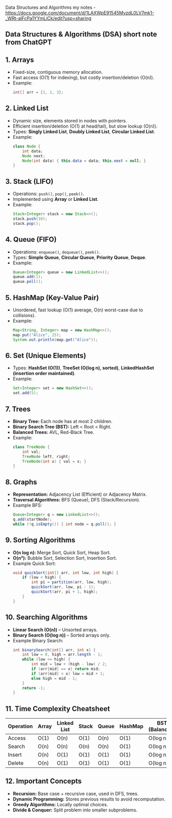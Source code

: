 Data Structures and Algorithms my notes - https://docs.google.com/document/d/1LAXWpE91545MvzdL0LV7mk1-_WRt-alFcPa1YYmLiCk/edit?usp=sharing

## Data Structures & Algorithms (DSA) short note from ChatGPT

## **1. Arrays**
- Fixed-size, contiguous memory allocation.
- Fast access (O(1) for indexing), but costly insertion/deletion (O(n)).
- Example:
  ```java
  int[] arr = {1, 2, 3};
  ```

## **2. Linked List**
- Dynamic size, elements stored in nodes with pointers.
- Efficient insertion/deletion (O(1) at head/tail), but slow lookup (O(n)).
- Types: **Singly Linked List**, **Doubly Linked List**, **Circular Linked List**.
- Example:
  ```java
  class Node {
      int data;
      Node next;
      Node(int data) { this.data = data; this.next = null; }
  }
  ```

## **3. Stack (LIFO)**
- Operations: `push()`, `pop()`, `peek()`.
- Implemented using **Array** or **Linked List**.
- Example:
  ```java
  Stack<Integer> stack = new Stack<>();
  stack.push(10);
  stack.pop();
  ```

## **4. Queue (FIFO)**
- Operations: `enqueue()`, `dequeue()`, `peek()`.
- Types: **Simple Queue**, **Circular Queue**, **Priority Queue**, **Deque**.
- Example:
  ```java
  Queue<Integer> queue = new LinkedList<>();
  queue.add(1);
  queue.poll();
  ```

## **5. HashMap (Key-Value Pair)**
- Unordered, fast lookup (O(1) average, O(n) worst-case due to collisions).
- Example:
  ```java
  Map<String, Integer> map = new HashMap<>();
  map.put("Alice", 25);
  System.out.println(map.get("Alice"));
  ```

## **6. Set (Unique Elements)**
- Types: **HashSet (O(1))**, **TreeSet (O(log n), sorted)**, **LinkedHashSet (insertion order maintained)**.
- Example:
  ```java
  Set<Integer> set = new HashSet<>();
  set.add(5);
  ```

## **7. Trees**
- **Binary Tree:** Each node has at most 2 children.
- **Binary Search Tree (BST):** Left < Root < Right.
- **Balanced Trees:** AVL, Red-Black Tree.
- Example:
  ```java
  class TreeNode {
      int val;
      TreeNode left, right;
      TreeNode(int x) { val = x; }
  }
  ```

## **8. Graphs**
- **Representation:** Adjacency List (Efficient) or Adjacency Matrix.
- **Traversal Algorithms:** BFS (Queue), DFS (Stack/Recursion).
- Example BFS:
  ```java
  Queue<Integer> q = new LinkedList<>();
  q.add(startNode);
  while (!q.isEmpty()) { int node = q.poll(); }
  ```

## **9. Sorting Algorithms**
- **O(n log n):** Merge Sort, Quick Sort, Heap Sort.
- **O(n²):** Bubble Sort, Selection Sort, Insertion Sort.
- Example Quick Sort:
  ```java
  void quickSort(int[] arr, int low, int high) {
      if (low < high) {
          int pi = partition(arr, low, high);
          quickSort(arr, low, pi - 1);
          quickSort(arr, pi + 1, high);
      }
  }
  ```

## **10. Searching Algorithms**
- **Linear Search (O(n))** – Unsorted arrays.
- **Binary Search (O(log n))** – Sorted arrays only.
- Example Binary Search:
  ```java
  int binarySearch(int[] arr, int x) {
      int low = 0, high = arr.length - 1;
      while (low <= high) {
          int mid = low + (high - low) / 2;
          if (arr[mid] == x) return mid;
          if (arr[mid] < x) low = mid + 1;
          else high = mid - 1;
      }
      return -1;
  }
  ```

## **11. Time Complexity Cheatsheet**
| Operation       | Array | Linked List | Stack | Queue | HashMap | BST (Balanced) |
|----------------|-------|-------------|--------|--------|---------|---------------|
| Access        | O(1)  | O(n)        | O(1)   | O(n)   | O(1)    | O(log n)      |
| Search        | O(n)  | O(n)        | O(n)   | O(n)   | O(1)    | O(log n)      |
| Insert        | O(n)  | O(1)        | O(1)   | O(1)   | O(1)    | O(log n)      |
| Delete        | O(n)  | O(1)        | O(1)   | O(1)   | O(1)    | O(log n)      |

## **12. Important Concepts**
- **Recursion:** Base case + recursive case, used in DFS, trees.
- **Dynamic Programming:** Stores previous results to avoid recomputation.
- **Greedy Algorithms:** Locally optimal choices.
- **Divide & Conquer:** Split problem into smaller subproblems.
